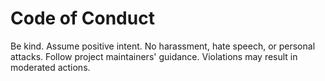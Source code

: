 # Code of Conduct

Be kind. Assume positive intent. No harassment, hate speech, or personal attacks.
Follow project maintainers' guidance. Violations may result in moderated actions.
